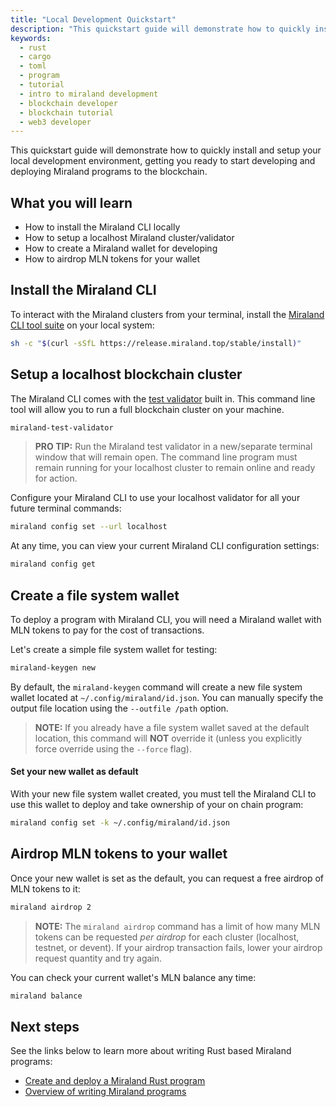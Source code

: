 ```yaml
---
title: "Local Development Quickstart"
description: "This quickstart guide will demonstrate how to quickly install and setup your local Miraland development environment."
keywords:
  - rust
  - cargo
  - toml
  - program
  - tutorial
  - intro to miraland development
  - blockchain developer
  - blockchain tutorial
  - web3 developer
---
```


This quickstart guide will demonstrate how to quickly install and setup your local development environment, getting you ready to start developing and deploying Miraland programs to the blockchain.

## What you will learn

- How to install the Miraland CLI locally
- How to setup a localhost Miraland cluster/validator
- How to create a Miraland wallet for developing
- How to airdrop MLN tokens for your wallet

## Install the Miraland CLI

To interact with the Miraland clusters from your terminal, install the [Miraland CLI tool suite](./../cli/install-miraland-cli-tools) on your local system:

```bash
sh -c "$(curl -sSfL https://release.miraland.top/stable/install)"
```

## Setup a localhost blockchain cluster

The Miraland CLI comes with the [test validator](./../developing/test-validator.md) built in. This command line tool will allow you to run a full blockchain cluster on your machine.

```bash
miraland-test-validator
```

> **PRO TIP:**
> Run the Miraland test validator in a new/separate terminal window that will remain open. The command line program must remain running for your localhost cluster to remain online and ready for action.

Configure your Miraland CLI to use your localhost validator for all your future terminal commands:

```bash
miraland config set --url localhost
```

At any time, you can view your current Miraland CLI configuration settings:

```bash
miraland config get
```

## Create a file system wallet

To deploy a program with Miraland CLI, you will need a Miraland wallet with MLN tokens to pay for the cost of transactions.

Let's create a simple file system wallet for testing:

```bash
miraland-keygen new
```

By default, the `miraland-keygen` command will create a new file system wallet located at `~/.config/miraland/id.json`. You can manually specify the output file location using the `--outfile /path` option.

> **NOTE:**
> If you already have a file system wallet saved at the default location, this command will **NOT** override it (unless you explicitly force override using the `--force` flag).

#### Set your new wallet as default

With your new file system wallet created, you must tell the Miraland CLI to use this wallet to deploy and take ownership of your on chain program:

```bash
miraland config set -k ~/.config/miraland/id.json
```

## Airdrop MLN tokens to your wallet

Once your new wallet is set as the default, you can request a free airdrop of MLN tokens to it:

```bash
miraland airdrop 2
```

> **NOTE:**
> The `miraland airdrop` command has a limit of how many MLN tokens can be requested _per airdrop_ for each cluster (localhost, testnet, or devent). If your airdrop transaction fails, lower your airdrop request quantity and try again.

You can check your current wallet's MLN balance any time:

```bash
miraland balance
```

## Next steps

See the links below to learn more about writing Rust based Miraland programs:

- [Create and deploy a Miraland Rust program](./rust.md)
- [Overview of writing Miraland programs](../developing/on-chain-programs/overview)
